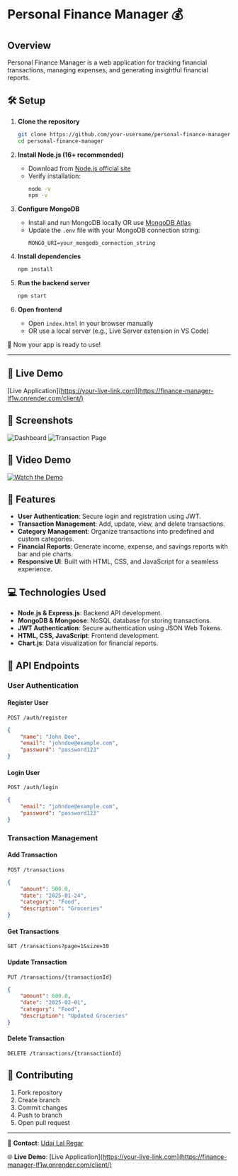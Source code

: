 # Personal Finance Manager 💰

## Overview
Personal Finance Manager is a web application for tracking financial transactions, managing expenses, and generating insightful financial reports.

## 🛠️ Setup

1. **Clone the repository**  
   ```bash
   git clone https://github.com/your-username/personal-finance-manager.git
   cd personal-finance-manager
   ```

2. **Install Node.js (16+ recommended)**  
   - Download from [Node.js official site](https://nodejs.org/)  
   - Verify installation:  
     ```bash
     node -v
     npm -v
     ```

3. **Configure MongoDB**  
   - Install and run MongoDB locally OR use [MongoDB Atlas](https://www.mongodb.com/atlas)  
   - Update the `.env` file with your MongoDB connection string:  
     ```
     MONGO_URI=your_mongodb_connection_string
     ```

4. **Install dependencies**  
   ```bash
   npm install
   ```

5. **Run the backend server**  
   ```bash
   npm start
   ```

6. **Open frontend**  
   - Open `index.html` in your browser manually  
   - OR use a local server (e.g., Live Server extension in VS Code)

🚀 Now your app is ready to use!

---

## 🔗 Live Demo
[Live Application](https://your-live-link.com](https://finance-manager-lf1w.onrender.com/client/)

## 📸 Screenshots
![Dashboard](screenshots/dashboard.png)
![Transaction Page](screenshots/transactions.png)

## 🎥 Video Demo
[![Watch the Demo](https://img.youtube.com/vi/your-video-id/0.jpg)](https://youtu.be/your-video-id)

## 🚀 Features

- **User Authentication**: Secure login and registration using JWT.
- **Transaction Management**: Add, update, view, and delete transactions.
- **Category Management**: Organize transactions into predefined and custom categories.
- **Financial Reports**: Generate income, expense, and savings reports with bar and pie charts.
- **Responsive UI**: Built with HTML, CSS, and JavaScript for a seamless experience.

## 💻 Technologies Used

- **Node.js & Express.js**: Backend API development.
- **MongoDB & Mongoose**: NoSQL database for storing transactions.
- **JWT Authentication**: Secure authentication using JSON Web Tokens.
- **HTML, CSS, JavaScript**: Frontend development.
- **Chart.js**: Data visualization for financial reports.

## 📌 API Endpoints

### User Authentication

#### Register User
`POST /auth/register`
```json
{
    "name": "John Doe", 
    "email": "johndoe@example.com", 
    "password": "password123"
}
```

#### Login User
`POST /auth/login`
```json
{
    "email": "johndoe@example.com", 
    "password": "password123"
}
```

### Transaction Management

#### Add Transaction
`POST /transactions`
```json
{
    "amount": 500.0, 
    "date": "2025-01-24", 
    "category": "Food", 
    "description": "Groceries"
}
```

#### Get Transactions
`GET /transactions?page=1&size=10`

#### Update Transaction
`PUT /transactions/{transactionId}`
```json
{
    "amount": 600.0, 
    "date": "2025-02-01", 
    "category": "Food", 
    "description": "Updated Groceries"
}
```

#### Delete Transaction
`DELETE /transactions/{transactionId}`

## 🤝 Contributing
1. Fork repository
2. Create branch
3. Commit changes
4. Push to branch
5. Open pull request

---

📧 **Contact**: [Udai Lal Regar](udai637643@gmail.com)  

🌐 **Live Demo**: [Live Application](https://your-live-link.com](https://finance-manager-lf1w.onrender.com/client/)
